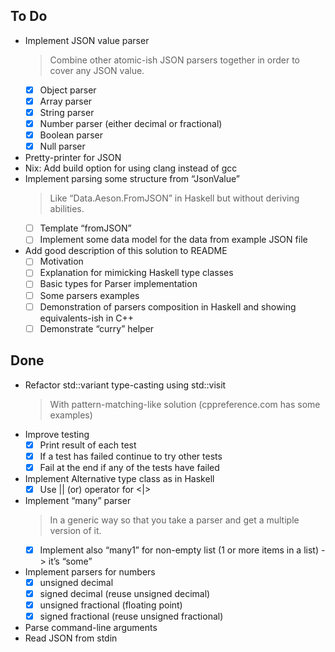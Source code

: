 ## To Do

- Implement JSON value parser
    > Combine other atomic-ish JSON parsers together in order to cover any JSON value.
    * [x] Object parser
    * [x] Array parser
    * [x] String parser
    * [x] Number parser (either decimal or fractional)
    * [x] Boolean parser
    * [x] Null parser
- Pretty-printer for JSON
- Nix: Add build option for using clang instead of gcc
- Implement parsing some structure from “JsonValue”
    > Like “Data.Aeson.FromJSON” in Haskell but without deriving abilities.
    * [ ] Template “fromJSON”
    * [ ] Implement some data model for the data from example JSON file
- Add good description of this solution to README
    * [ ] Motivation
    * [ ] Explanation for mimicking Haskell type classes
    * [ ] Basic types for Parser implementation
    * [ ] Some parsers examples
    * [ ] Demonstration of parsers composition  in Haskell and showing equivalents-ish in C++
    * [ ] Demonstrate “curry” helper

## Done

- Refactor std::variant type-casting using std::visit
    > With pattern-matching-like solution (cppreference.com has some examples)
- Improve testing
    * [x] Print result of each test
    * [x] If a test has failed continue to try other tests
    * [x] Fail at the end if any of the tests have failed
- Implement Alternative type class as in Haskell
    * [x] Use || (or) operator for <|>
- Implement “many” parser
    > In a generic way so that you take a parser and get a multiple version of it.
    * [x] Implement also “many1” for non-empty list (1 or more items in a list) -> it’s “some”
- Implement parsers for numbers
    * [x] unsigned decimal
    * [x] signed decimal (reuse unsigned decimal)
    * [x] unsigned fractional (floating point)
    * [x] signed fractional (reuse unsigned fractional)
- Parse command-line arguments
- Read JSON from stdin
